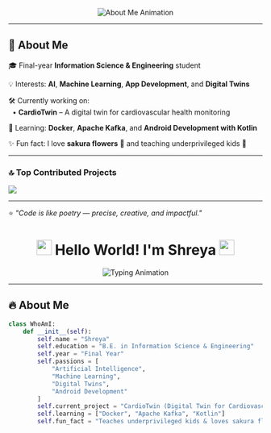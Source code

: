 
<p align="center">
  <img src="https://readme-typing-svg.herokuapp.com?font=Fira+Code&size=22&duration=3000&pause=800&color=3AB0FF&center=true&vCenter=true&width=1000&lines=Hi!+I’m+Shreya!;A+final-year+Information+Science+student;Passionate+about+building+intelligent+systems;Solving+real-world+problems;Creating+projects+that+blend+creativity+with+technology" alt="About Me Animation" />
</p>

---

## 🚀 **About Me**  

🎓 Final-year **Information Science & Engineering** student  

💡 Interests: **AI**, **Machine Learning**, **App Development**, and **Digital Twins**  

🛠️ Currently working on:  
&nbsp;&nbsp;• **CardioTwin** – A digital twin for cardiovascular health monitoring  

🌱 Learning: **Docker**, **Apache Kafka**, and **Android Development with Kotlin**  

✨ Fun fact: I love **sakura flowers** 🌸 and teaching underprivileged kids 💛

---

### 🔝 Top Contributed Projects 
![](https://github-contributor-stats.vercel.app/api?username=Shreya-196&limit=5&theme=dark&combine_all_yearly_contributions=true)

---

⭐ *"Code is like poetry — precise, creative, and impactful."*  


<h1 align="center">
  <img src="https://emojis.slackmojis.com/emojis/images/1643514389/3649/cool-doge.gif?1643514389" width="30px"/> 
  Hello World! I'm Shreya 
  <img src="https://emojis.slackmojis.com/emojis/images/1643514389/3649/cool-doge.gif?1643514389" width="30px"/>
</h1>

<p align="center">
  <img src="https://readme-typing-svg.herokuapp.com?font=Fira+Code&size=22&duration=3000&pause=800&color=3AB0FF&center=true&vCenter=true&width=1000&lines=Final-year+Information+Science+Student;AI+%7C+ML+%7C+Digital+Twins+%7C+App+Dev;Building+Intelligent+Systems+for+Real-World+Impact" alt="Typing Animation" />
</p>

---

## 🔥 **About Me**

```python
class WhoAmI:
    def __init__(self):
        self.name = "Shreya"
        self.education = "B.E. in Information Science & Engineering"
        self.year = "Final Year"
        self.passions = [
            "Artificial Intelligence", 
            "Machine Learning", 
            "Digital Twins",
            "Android Development"
        ]
        self.current_project = "CardioTwin (Digital Twin for Cardiovascular Health)"
        self.learning = ["Docker", "Apache Kafka", "Kotlin"]
        self.fun_fact = "Teaches underprivileged kids & loves sakura flowers 🌸"

